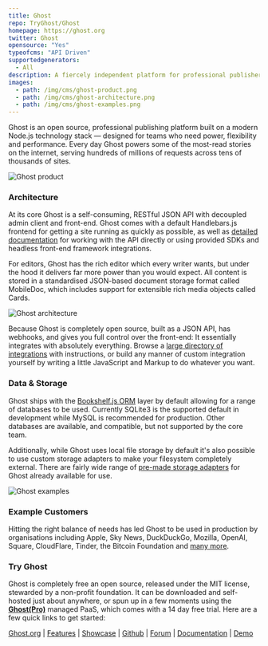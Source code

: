 ```yaml
---
title: Ghost
repo: TryGhost/Ghost
homepage: https://ghost.org
twitter: Ghost
opensource: "Yes"
typeofcms: "API Driven"
supportedgenerators:
  - All
description: A fiercely independent platform for professional publishers. Headless Node.js REST API for developers, beautiful Ember.js admin client for editors. Used by Apple, NASA, Sky News, OpenAI & many more.
images:
  - path: /img/cms/ghost-product.png
  - path: /img/cms/ghost-architecture.png
  - path: /img/cms/ghost-examples.png
---
```


Ghost is an open source, professional publishing platform built on a modern Node.js technology stack — designed for teams who need power, flexibility and performance. Every day Ghost powers some of the most-read stories on the internet, serving hundreds of millions of requests across tens of thousands of sites.

<img src="/img/cms/ghost-product.png" alt="Ghost product" />

### Architecture

At its core Ghost is a self-consuming, RESTful JSON API with decoupled admin client and front-end. Ghost comes with a default Handlebars.js frontend for getting a site running as quickly as possible, as well as [detailed documentation](https://docs.ghost.org) for working with the API directly or using provided SDKs and headless front-end framework integrations.

For editors, Ghost has the rich editor which every writer wants, but under the hood it delivers far more power than you would expect. All content is stored in a standardised JSON-based document storage format called MobileDoc, which includes support for extensible rich media objects called Cards.

<img src="/img/cms/ghost-architecture.png" alt="Ghost architecture" />

Because Ghost is completely open source, built as a JSON API, has webhooks, and gives you full control over the front-end: It essentially integrates with absolutely everything. Browse a [large directory of integrations](https://docs.ghost.org/integrations/) with instructions, or build any manner of custom integration yourself by writing a little JavaScript and Markup to do whatever you want.

### Data & Storage

Ghost ships with the [Bookshelf.js ORM](http://bookshelfjs.org/) layer by default allowing for a range of databases to be used. Currently SQLite3 is the supported default in development while MySQL is recommended for production. Other databases are available, and compatible, but not supported by the core team.

Additionally, while Ghost uses local file storage by default it's also possible to use custom storage adapters to make your filesystem completely external. There are fairly wide range of [pre-made storage adapters](https://docs.ghost.org/concepts/storage-adapters/) for Ghost already available for use.

<img src="/img/cms/ghost-examples.png" alt="Ghost examples" />

### Example Customers

Hitting the right balance of needs has led Ghost to be used in production by organisations including Apple, Sky News, DuckDuckGo, Mozilla, OpenAI, Square, CloudFlare, Tinder, the Bitcoin Foundation and [many more](https://ghost.org/customers/).

### Try Ghost

Ghost is completely free an open source, released under the MIT license, stewarded by a non-profit foundation. It can be downloaded and self-hosted just about anywhere, or spun up in a few moments using the **[Ghost(Pro)](https://ghost.org/pricing/)** managed PaaS, which comes with a 14 day free trial. Here are a few quick links to get started:

[Ghost.org](https://ghost.org) | [Features](https://ghost.org/features) | [Showcase](https://ghost.org/customers) | [Github](https://github.com/tryghost/ghost) | [Forum](https://forum.ghost.org/) | [Documentation](https://docs.ghost.org/) | [Demo](https://demo.ghost.io)

<style>.images{display:none}</style>
